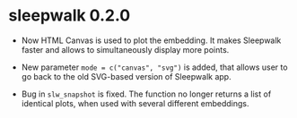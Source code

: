 # sleepwalk 0.2.0

* Now HTML Canvas is used to plot the embedding. It makes Sleepwalk faster and allows to simultaneously display more points.

* New parameter `mode = c("canvas", "svg")` is added, that allows user to go back to the old SVG-based version of Sleepwalk app.

* Bug in `slw_snapshot` is fixed. The function no longer returns a list of identical plots, when used with several different embeddings.